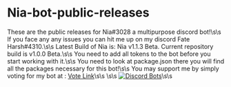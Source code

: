 # Nia-bot-public-releases
These are the public releases for Nia#3028 a multipurpose discord bot!\s\s
If you face any any issues you can hit me up on my discord Fate Harsh#4310.\s\s
Latest Build of Nia is:  Nia v1.1.3 Beta. Current repository build is v1.0.0 Beta.\s\s
You need to add all tokens to the bot before you start working with it.\s\s
You need to look at package.json there you will find all the packages necessary for this bot!\s\s
You may support me by simply voting for my bot at : [Vote Link](https://top.gg/bot/640547201851850752/vote)\s\s
\s\s
[![Discord Bots](https://top.gg/api/widget/640547201851850752.svg)](https://top.gg/bot/640547201851850752)\s\s
